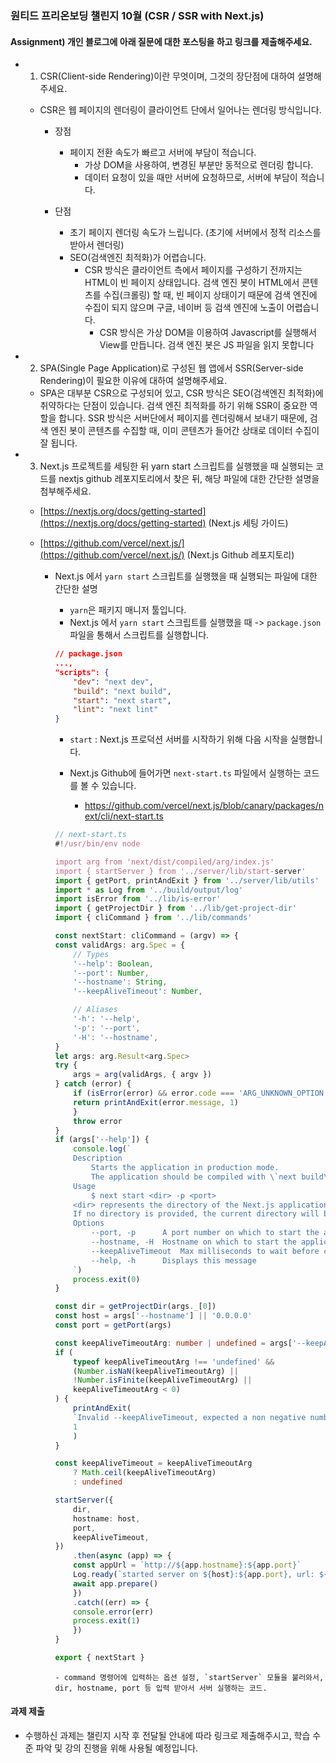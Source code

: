 ### 원티드 프리온보딩 챌린지 10월 (CSR / SSR with Next.js)

#### Assignment) 개인 블로그에 아래 질문에 대한 포스팅을 하고 링크를 제출해주세요.

-   1. CSR(Client-side Rendering)이란 무엇이며, 그것의 장단점에 대하여 설명해주세요.

    -   CSR은 웹 페이지의 렌더링이 클라이언트 단에서 일어나는 렌더링 방식입니다.

        -   장점

            -   페이지 전환 속도가 빠르고 서버에 부담이 적습니다.
                -   가상 DOM을 사용하여, 변경된 부분만 동적으로 렌더링 합니다.
                -   데이터 요청이 있을 때만 서버에 요청하므로, 서버에 부담이 적습니다.

        -   단점
            -   초기 페이지 렌더링 속도가 느립니다. (초기에 서버에서 정적 리소스를 받아서 렌더링)
            -   SEO(검색엔진 최적화)가 어렵습니다.
                -   CSR 방식은 클라이언트 측에서 페이지를 구성하기 전까지는 HTML이 빈 페이지 상태입니다. 검색 엔진 봇이 HTML에서 콘텐츠를 수집(크롤링) 할 때, 빈 페이지 상태이기 때문에 검색 엔진에 수집이 되지 않으며 구글, 네이버 등 검색 엔진에 노출이 어렵습니다.
                    -   CSR 방식은 가상 DOM을 이용하여 Javascript를 실행해서 View를 만듭니다. 검색 엔진 봇은 JS 파일을 읽지 못합니다

-   2. SPA(Single Page Application)로 구성된 웹 앱에서 SSR(Server-side Rendering)이 필요한 이유에 대하여 설명해주세요.

    -   SPA은 대부분 CSR으로 구성되어 있고, CSR 방식은 SEO(검색엔진 최적화)에 취약하다는 단점이 있습니다. 검색 엔진 최적화를 하기 위해 SSR이 중요한 역할을 합니다. SSR 방식은 서버단에서 페이지를 렌더링해서 보내기 때문에, 검색 엔진 봇이 콘텐츠를 수집할 때, 이미 콘텐츠가 들어간 상태로 데이터 수집이 잘 됩니다.

-   3. Next.js 프로젝트를 세팅한 뒤 yarn start 스크립트를 실행했을 때 실행되는 코드를 nextjs github 레포지토리에서 찾은 뒤, 해당 파일에 대한 간단한 설명을 첨부해주세요.

    -   [https://nextjs.org/docs/getting-started](https://nextjs.org/docs/getting-started) (Next.js 세팅 가이드)
    -   [https://github.com/vercel/next.js/](https://github.com/vercel/next.js/) (Next.js Github 레포지토리)

        -   Next.js 에서 `yarn start` 스크립트를 실행했을 때 실행되는 파일에 대한 간단한 설명

            -   `yarn`은 패키지 매니저 툴입니다.
            -   Next.js 에서 `yarn start` 스크립트를 실행했을 때 -> `package.json` 파일을 통해서 스크립트를 실행합니다.

            ```json
            // package.json
            ...,
            "scripts": {
                "dev": "next dev",
                "build": "next build",
                "start": "next start",
                "lint": "next lint"
            }
            ```

            -   `start` : Next.js 프로덕션 서버를 시작하기 위해 다음 시작을 실행합니다.

            -   Next.js Github에 들어가면 `next-start.ts` 파일에서 실행하는 코드를 볼 수 있습니다.
                -   https://github.com/vercel/next.js/blob/canary/packages/next/cli/next-start.ts

            ```ts
            // next-start.ts
            #!/usr/bin/env node

            import arg from 'next/dist/compiled/arg/index.js'
            import { startServer } from '../server/lib/start-server'
            import { getPort, printAndExit } from '../server/lib/utils'
            import * as Log from '../build/output/log'
            import isError from '../lib/is-error'
            import { getProjectDir } from '../lib/get-project-dir'
            import { cliCommand } from '../lib/commands'

            const nextStart: cliCommand = (argv) => {
            const validArgs: arg.Spec = {
                // Types
                '--help': Boolean,
                '--port': Number,
                '--hostname': String,
                '--keepAliveTimeout': Number,

                // Aliases
                '-h': '--help',
                '-p': '--port',
                '-H': '--hostname',
            }
            let args: arg.Result<arg.Spec>
            try {
                args = arg(validArgs, { argv })
            } catch (error) {
                if (isError(error) && error.code === 'ARG_UNKNOWN_OPTION') {
                return printAndExit(error.message, 1)
                }
                throw error
            }
            if (args['--help']) {
                console.log(`
                Description
                    Starts the application in production mode.
                    The application should be compiled with \`next build\` first.
                Usage
                    $ next start <dir> -p <port>
                <dir> represents the directory of the Next.js application.
                If no directory is provided, the current directory will be used.
                Options
                    --port, -p      A port number on which to start the application
                    --hostname, -H  Hostname on which to start the application (default: 0.0.0.0)
                    --keepAliveTimeout  Max milliseconds to wait before closing inactive connections
                    --help, -h      Displays this message
                `)
                process.exit(0)
            }

            const dir = getProjectDir(args._[0])
            const host = args['--hostname'] || '0.0.0.0'
            const port = getPort(args)

            const keepAliveTimeoutArg: number | undefined = args['--keepAliveTimeout']
            if (
                typeof keepAliveTimeoutArg !== 'undefined' &&
                (Number.isNaN(keepAliveTimeoutArg) ||
                !Number.isFinite(keepAliveTimeoutArg) ||
                keepAliveTimeoutArg < 0)
            ) {
                printAndExit(
                `Invalid --keepAliveTimeout, expected a non negative number but received "${keepAliveTimeoutArg}"`,
                1
                )
            }

            const keepAliveTimeout = keepAliveTimeoutArg
                ? Math.ceil(keepAliveTimeoutArg)
                : undefined

            startServer({
                dir,
                hostname: host,
                port,
                keepAliveTimeout,
            })
                .then(async (app) => {
                const appUrl = `http://${app.hostname}:${app.port}`
                Log.ready(`started server on ${host}:${app.port}, url: ${appUrl}`)
                await app.prepare()
                })
                .catch((err) => {
                console.error(err)
                process.exit(1)
                })
            }

            export { nextStart }
            ```

                - command 명령어에 입력하는 옵션 설정, `startServer` 모듈을 불러와서, dir, hostname, port 등 입력 받아서 서버 실행하는 코드.

#### 과제 제출

-   수행하신 과제는 챌린지 시작 후 전달될 안내에 따라 링크로 제출해주시고, 학습 수준 파악 및 강의 진행을 위해 사용될 예정입니다.
